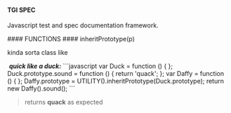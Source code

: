 #### TGI SPEC
<p>Javascript test and spec documentation framework.</p>
#### FUNCTIONS
#### inheritPrototype(p)
<p>kinda sorta class like</p>
&nbsp;<b><i>quick like a duck:</i></b>
```javascript
var Duck = function () {
};
Duck.prototype.sound = function () {
  return 'quack';
};
var Daffy = function () {
};
Daffy.prototype = UTILITY().inheritPrototype(Duck.prototype);
return new Daffy().sound();
```
<blockquote>returns <strong>quack</strong> as expected
</blockquote>